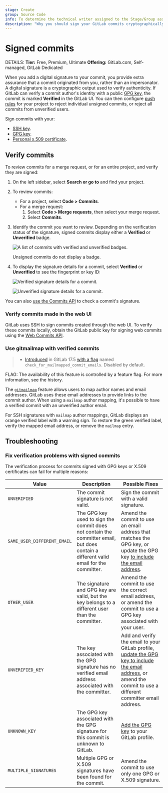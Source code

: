 ```yaml
---
stage: Create
group: Source Code
info: To determine the technical writer assigned to the Stage/Group associated with this page, see https://handbook.gitlab.com/handbook/product/ux/technical-writing/#assignments
description: "Why you should sign your GitLab commits cryptographically, and how to verify signed commits."
---
```


# Signed commits

DETAILS:
**Tier:** Free, Premium, Ultimate
**Offering:** GitLab.com, Self-managed, GitLab Dedicated

When you add a digital signature to your commit, you provide extra assurance that a commit
originated from you, rather than an impersonator. A digital signature is a cryptographic output
used to verify authenticity. If GitLab can verify a commit author's identity with a public [GPG key](gpg.md),
the commit is marked **Verified** in the GitLab UI. You can then configure
[push rules](../push_rules.md) for your project to reject individual unsigned commits, or reject all
commits from unverified users.

Sign commits with your:

- [SSH key](ssh.md).
- [GPG key](gpg.md).
- [Personal x.509 certificate](x509.md).

## Verify commits

To review commits for a merge request, or for an entire project, and verify they are signed:

1. On the left sidebar, select **Search or go to** and find your project.
1. To review commits:
   - For a project, select **Code > Commits**.
   - For a merge request:
     1. Select **Code > Merge requests**, then select your merge request.
     1. Select **Commits**.
1. Identify the commit you want to review. Depending on the verification status of the signature,
   signed commits display either a **Verified** or **Unverified** badge.

   ![A list of commits with verified and unverified badges.](img/project_signed_and_unsigned_commits_v17_4.png)

   Unsigned commits do not display a badge.

1. To display the signature details for a commit, select **Verified** or **Unverified** to see
   the fingerprint or key ID:

   ![Verified signature details for a commit.](img/project_signed_commit_verified_signature_v17_4.png)

   ![Unverified signature details for a commit.](img/project_signed_commit_unverified_signature_v17_4.png)

You can also [use the Commits API](../../../../api/commits.md#get-signature-of-a-commit)
to check a commit's signature.

### Verify commits made in the web UI

GitLab uses SSH to sign commits created through the web UI.
To verify these commits locally, obtain the GitLab public key for signing web commits
using the [Web Commits API](../../../../api/web_commits.md#get-public-signing-key).

### Use gitmailmap with verified commits

> - [Introduced](https://gitlab.com/gitlab-org/gitlab/-/issues/425042) in GitLab 17.5 [with a flag](../../../../administration/feature_flags.md) named `check_for_mailmapped_commit_emails`. Disabled by default.

FLAG:
The availability of this feature is controlled by a feature flag.
For more information, see the history.

The [`gitmailmap`](https://git-scm.com/docs/gitmailmap) feature allows users to map author names and email addresses.
GitLab uses these email addresses to provide links to the commit author.
When using a `mailmap` author mapping, it's possible to have a verified commit with an unverified author email.

For SSH signatures with `mailmap` author mappings, GitLab displays an orange verified label with a warning sign.
To restore the green verified label, verify the mapped email address, or remove the `mailmap` entry.

## Troubleshooting

### Fix verification problems with signed commits

The verification process for commits signed with GPG keys or X.509 certificates
can fail for multiple reasons:

| Value                       | Description | Possible Fixes |
|-----------------------------|-------------|----------------|
| `UNVERIFIED`                | The commit signature is not valid. | Sign the commit with a valid signature. |
| `SAME_USER_DIFFERENT_EMAIL` | The GPG key used to sign the commit does not contain the committer email, but does contain a different valid email for the committer. | Amend the commit to use an email address that matches the GPG key, or update the GPG key [to include the email address](https://security.stackexchange.com/a/261468). |
| `OTHER_USER`                | The signature and GPG key are valid, but the key belongs to a different user than the committer. | Amend the commit to use the correct email address, or amend the commit to use a GPG key associated with your user. |
| `UNVERIFIED_KEY`            | The key associated with the GPG signature has no verified email address associated with the committer. | Add and verify the email to your GitLab profile, [update the GPG key to include the email address](https://security.stackexchange.com/a/261468), or amend the commit to use a different committer email address. |
| `UNKNOWN_KEY`               | The GPG key associated with the GPG signature for this commit is unknown to GitLab. | [Add the GPG key](gpg.md#add-a-gpg-key-to-your-account) to your GitLab profile. |
| `MULTIPLE_SIGNATURES`       | Multiple GPG or X.509 signatures have been found for the commit. | Amend the commit to use only one GPG or X.509 signature. |

